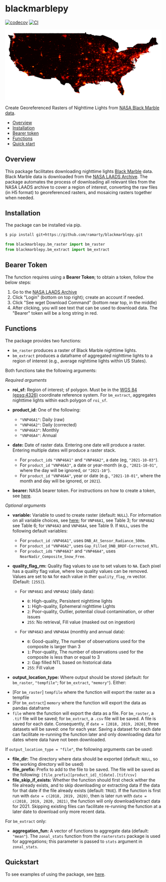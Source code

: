# blackmarblepy 

[![codecov](https://codecov.io/gh/ramarty/blackmarblepy/branch/main/graph/badge.svg?token=blackmarblepy_token_here)](https://codecov.io/gh/ramarty/blackmarblepy)
[![CI](https://github.com/ramarty/blackmarblepy/actions/workflows/main.yml/badge.svg)](https://github.com/ramarty/blackmarblepy/actions/workflows/main.yml)

<p align="center">
<img src="ntl_usa.png" alt="Nighttime Lights Map" width="1000"/>
</p>

Create Georeferenced Rasters of Nighttime Lights from [NASA Black Marble data](https://blackmarble.gsfc.nasa.gov/). 

* [Overview](#overview)
* [Installation](#installation)
* [Bearer token](#token)
* [Functions](#function)
* [Quick start](#quickstart)

## Overview <a name="overview"></a>

This package facilitates downloading nighttime lights [Black Marble](https://blackmarble.gsfc.nasa.gov/) data. Black Marble data is downloaded from the [NASA LAADS Archive](https://ladsweb.modaps.eosdis.nasa.gov/archive/allData/5000/VNP46A3/).  The package automates the process of downloading all relevant tiles from the NASA LAADS archive to cover a region of interest, converting the raw files (in H5 format) to georeferenced rasters, and mosaicing rasters together when needed.

## Installation <a name="installation">

The package can be installed via pip.

```bash
$ pip install git+https://github.com/ramarty/blackmarblepy.git
```

```py
from blackmarblepy.bm_raster import bm_raster
from blackmarblepy.bm_extract import bm_extract
```

## Bearer Token <a name="token">

The function requires using a **Bearer Token**; to obtain a token, follow the below steps:

1. Go to the [NASA LAADS Archive](https://ladsweb.modaps.eosdis.nasa.gov/archive/allData/5000/VNP46A3/)
2. Click "Login" (bottom on top right); create an account if needed.
3. Click "See wget Download Command" (bottom near top, in the middle)
4. After clicking, you will see text that can be used to download data. The "Bearer" token will be a long string in red.

## Functions <a name="function">

The package provides two functions:

* `bm_raster` produces a raster of Black Marble nighttime lights. 
* `bm_extract` produces a dataframe of aggregated nighttime lights to a region of interest (e.g., average nighttime lights within US States). 

Both functions take the following arguments:

_Required arguments_

* __roi_sf:__ Region of interest; sf polygon. Must be in the [WGS 84 (epsg:4326)](https://epsg.io/4326) coordinate reference system. For `bm_extract`, aggregates nighttime lights within each polygon of `roi_sf`.

* __product_id:__ One of the following: 

  - `"VNP46A1"`: Daily (raw)
  - `"VNP46A2"`: Daily (corrected)
  - `"VNP46A3"`: Monthly
  - `"VNP46A4"`: Annual

* __date:__  Date of raster data. Entering one date will produce a raster. Entering multiple dates will produce a raster stack. 

  - For `product_id`s `"VNP46A1"` and `"VNP46A2"`, a date (eg, `"2021-10-03"`). 
  - For `product_id` `"VNP46A3"`, a date or year-month (e.g., `"2021-10-01"`, where the day will be ignored, or `"2021-10"`).
  - For `product_id` `"VNP46A4"`, year or date  (e.g., `"2021-10-01"`, where the month and day will be ignored, or `2021`). 

* __bearer:__ NASA bearer token. For instructions on how to create a token, see [here](https://github.com/ramarty/blackmarblepy#bearer-token-).

_Optional arguments_

* __variable:__ Variable to used to create raster (default: `NULL`). For information on all variable choices, see [here](https://ladsweb.modaps.eosdis.nasa.gov/api/v2/content/archives/Document%20Archive/Science%20Data%20Product%20Documentation/VIIRS_Black_Marble_UG_v1.2_April_2021.pdf); for `VNP46A1`, see Table 3; for `VNP46A2` see Table 6; for `VNP46A3` and `VNP46A4`, see Table 9. If `NULL`, uses the following default variables: 

  - For `product_id` `:VNP46A1"`, uses `DNB_At_Sensor_Radiance_500m`. 
  - For `product_id` `"VNP46A2"`, uses `Gap_Filled_DNB_BRDF-Corrected_NTL`. 
  - For `product_id`s `"VNP46A3"` and `"VNP46A4"`, uses `NearNadir_Composite_Snow_Free`. 

* __quality_flag_rm:__ Quality flag values to use to set values to `NA`. Each pixel has a quality flag value, where low quality values can be removed. Values are set to `NA` for each value in ther `quality_flag_rm` vector. (Default: `[255]`).

  - For `VNP46A1` and `VNP46A2` (daily data):
    - `0`: High-quality, Persistent nighttime lights
    - `1`: High-quality, Ephemeral nighttime Lights
    - `2`: Poor-quality, Outlier, potential cloud contamination, or other issues
    - `255`: No retrieval, Fill value (masked out on ingestion)

  - For `VNP46A3` and `VNP46A4` (monthly and annual data):
    - `0`: Good-quality, The number of observations used for the composite is larger than 3
    - `1`: Poor-quality, The number of observations used for the composite is less than or equal to 3
    - `2`: Gap filled NTL based on historical data
    - `255`: Fill value

* __output_location_type:__ Where output should be stored (default: for `bm_raster`, `"tempfile"`; for `bm_extract`, `"memory"`). Either:

- [For `bm_raster`] `tempfile` where the function will export the raster as a tempfile
- [For `bm_extract`] `memory` where the function will export the data as pandas dataframe
- `file` where the function will export the data as a file. For `bm_raster`, a `.tif` file will be saved; for `bm_extract`, a `.csv` file will be saved. A file is saved for each date. Consequently, if `date = [2018, 2019, 2020]`, three datasets will be saved: one for each year. Saving a dataset for each date can facilitate re-running the function later and only downloading data for dates where data have not been downloaded.

If `output_location_type = "file"`, the following arguments can be used:

* __file_dir:__ The directory where data should be exported (default: `NULL`, so the working directory will be used)
* __file_prefix:__ Prefix to add to the file to be saved. The file will be saved as the following: `[file_prefix][product_id]_t[date].[tif/csv]`
* __file_skip_if_exists:__ Whether the function should first check wither the file already exists, and to skip downloading or extracting data if the data for that date if the file already exists (default: `TRUE`). If the function is first run with `date = c(2018, 2019, 2020)`, then is later run with `date = c(2018, 2019, 2020, 2021)`, the function will only download/extract data for 2021. Skipping existing files can facilitate re-running the function at a later date to download only more recent data. 

For `bm_extract` only:

* __aggregation_fun:__ A vector of functions to aggregate data (default: `"mean"`). The `zonal_stats` function from the `rasterstats` package is used for aggregations; this parameter is passed to `stats` argument in `zonal_stats`.

## Quickstart <a name="quickstart">

To see examples of using the package, see [here](https://github.com/ramarty/blackmarblepy/blob/main/examples/blackmarbley_example.ipynb).
